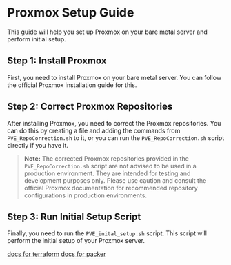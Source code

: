 # Proxmox Setup Guide

This guide will help you set up Proxmox on your bare metal server and perform initial setup.

## Step 1: Install Proxmox

First, you need to install Proxmox on your bare metal server. You can follow the official Proxmox installation guide for this.

## Step 2: Correct Proxmox Repositories

After installing Proxmox, you need to correct the Proxmox repositories. You can do this by creating a file and adding the commands from `PVE_RepoCorrection.sh` to it, or you can run the `PVE_RepoCorrection.sh` script directly if you have it.

> **Note:** The corrected Proxmox repositories provided in the `PVE_RepoCorrection.sh` script are not advised to be used in a production environment. They are intended for testing and development purposes only. Please use caution and consult the official Proxmox documentation for recommended repository configurations in production environments.

## Step 3: Run Initial Setup Script

Finally, you need to run the `PVE_inital_setup.sh` script. This script will perform the initial setup of your Proxmox server.

[docs for terraform](terraform/README.md)
[docs for packer](packer/README.md)